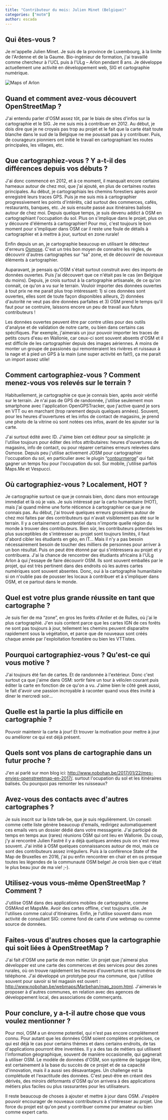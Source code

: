 ```yaml
---
title: "Contributeur du mois: Julien Minet (Belgique)"
categories: ["motm"]
author: escada
---
```


## Qui êtes-vous ?

Je m'appelle Julien Minet. Je suis de la province de Luxembourg, à la limite de l'Ardenne et de la Gaume. Bio-ingénieur de formation, j'ai travaillé comme chercheur à l'UCL puis à l'ULg – Arlon pendant 8 ans. Je développe actuellement une activité en développement web, SIG et cartographie numérique.

![Maps of Arlon](https://photos.smugmug.com/OSM/Screenshots/Mapper-in-the-Spotlight/Julien-Minet/i-28mFrq5/0/adcba395/O/wallpapermapsmaker_arlon.png)

## Quand et comment avez-vous découvert OpenStreetMap ?

J'ai entendu parler d'OSM assez tôt, par le biais de sites d'infos sur la cartographie et le SIG. Je me suis mis à contribuer en 2012. Au début, je dois dire que je ne croyais pas trop au projet et le fait que la carte était toute blanche dans le sud de la Belgique ne me poussait pas à y contribuer. Puis, de courageurx pionniers ont initié le travail en cartographiant les routes principales, les villages, etc.


## Que cartographiez-vous ? Y a-t-il des différences depuis vos débuts ?

J'ai donc commencé en 2012, et à ce moment, il manquait encore certains hameaux autour de chez moi, que j'ai ajouté, en plus de certaines routes principales. Au début, je cartographiais les chemins forestiers après avoir enregistré leurs traces GPS. Puis je me suis mis à cartographier progressivement les points d'intérêts, càd surtout des commerces, cafés, restaurants, banques, etc. Je suis ensuite passé aux itinéraires balisés autour de chez moi. Depuis quelque temps, je suis devenu addict à OSM en cartographiant l'occupation du sol. Plus on s'implique dans le projet, plus on y découvre d'éléments à cartographier! Pour moi, c'est toujours le bon moment pour s'impliquer dans OSM car il reste une foule de détails à cartographier et à mettre à jour, surtout en zone rurale!

Enfin depuis un an, je cartographie beaucoup en utilisant le détecteur d'erreurs [Osmose](osmose.opentreetmap.fr). C'est un très bon moyen de connaitre les règles, de découvrir d'autres cartographes sur “sa” zone, et de découvrir de nouveaux éléments à cartographier.

Auparavant, je pensais qu'OSM s'était surtout construit avec des imports de données ouvertes. Puis j'ai découvert que ce n'était pas le cas (en Belgique du moins). Depuis, je crois surtout à la cartographie artisanale, de ce qu'on connait, ce qu'on a vu sur le terrain. Vouloir importer des données ouvertes à tout prix ne me parait plus trop intéressant: 1) si ces données sont ouvertes, elles sont de toute façon disponibles ailleurs, 2) données d'autorité ne veut pas dire données parfaites et 3) OSM prend le temps qu'il faut pour se contruire, laissons encore un peu de travail aux futurs contributeurs !

Les données ouvertes peuvent être par contre utiles pour des outils d'analyse et de validation de notre carte, ou bien dans certains cas spécifiques. Par exemple, j'aimerais un jour pouvoir importer les traces de petits cours d'eau en Wallonie, car ceux-ci sont souvent absents d'OSM et il est difficile de les cartographier depuis des images aériennes. A moins de monter un groupe de passionés qui remonteraient les rivières et ruissaux à la nage et à pied un GPS à la main (une super activité en fait!), ça me parait un import assez utile!

## Comment cartographiez-vous ? Comment menez-vous vos relevés sur le terrain ?

Habituellement, je cartographie ce que je connais bien, après avoir vérifié sur le terrain. Je n'ai pas de GPS de randonnée, j'utilise seulement mon smartphone avec l'application OpenGPSTracker, que j'active quand je sors en VTT ou en marchant (trop rarement depuis quelques années). Souvent, pour les heures d'ouvertures et les infos de contact de magasins, je prend une photo de la vitrine où sont notées ces infos, avant de les ajouter sur la carte.

J'ai surtout édité avec ID. J'aime bien cet éditeur pour sa simplicité: je l'utilise toujours pour éditer des infos attributaires: heures d'ouvertures de magasins, info de contact, ou pour réparer certaines erreurs relevées dans Osmose. Depuis peu j'utilise activement JOSM pour cartographier l'occupation du sol, en particulier avec le plugin “[contourmerge](https://wiki.openstreetmap.org/wiki/JOSM/Plugins/ContourMerge)” qui fait gagner un temps fou pour l'occupation du sol. Sur mobile, j'utilise parfois Maps.Me et Vespucci.


## Où cartographiez-vous ? Localement, HOT ?

Je cartographie surtout ce que je connais bien, donc dans mon entourage immédiat et là où je vais. Je suis intéressé par la carto humanitaire (HOT), mais j'ai quand même une forte réticence à cartographier ce que je ne connais pas. Au début, j'ai trouvé quelques erreurs grossières autour de chez moi faites par des contributeurs qui n'avait visiblement pas été sur le terrain. Il y a certainement un potentiel dans n'importe quelle région du monde à trouver des contributeurs. Bien sûr, les contributeurs potentiels les plus susceptibles de s'intéresser au projet sont toujours limités, il faut d'abord cibler les étudiants en géo, en IT… Mais il n'y a pas besoin nécessairement besoin de toucher des milliers de personnes pour arriver à un bon résultat. Puis on peut être étonné par qui s'intéressera au projet et y contribuera. J'ai la chance de rencontrer des étudiants africains à l'ULg Arlon à qui j'essaye de faire découvrir OSM. Ils sont souvent emballés par le projet, qui est très pertinent dans des endroits où les autres cartes numériques sont souvent absentes. Donc, oui à la cartographie humanitaire si on n'oublie pas de pousser les locaux à contribuer et à s'impliquer dans OSM, et ce partout dans le monde.

## Quel est votre plus grande réussite en tant que cartographe ?

Je suis fier de ma “zone”, en gros les forêts d'Anlier et de Rulles, où j'ai le plus cartographié. J'en suis content parce que les cartes IGN de ces forêts ne sont pas toujours à jour, tellement les chemins peuvent disparaitre rapidement sous la végétation, et parce que de nouveaux sont créés chaque année par l'exploitation forestière ou bien les VTTistes.


## Pourquoi cartographiez-vous ? Qu'est-ce qui vous motive ?


J'ai toujours été fan de cartes. Et de randonnée à l'extérieur. Donc c'est surtout ça que j'aime dans OSM: sortir faire un tour à vélo/en courant puis éditer la carte en fonction de ce qu'on a vu. J'aime bien le côté geek aussi, le fait d'avoir une passion incroyable à raconter quand vous êtes invité à diner le mercredi soir…

## Quelle est la partie la plus difficile en cartographie ?

Pouvoir maintenir la carte à jour! Et trouver la motivation pour mettre à jour ou améliorer ce qui est déjà présent.

## Quels sont vos plans de cartographie dans un futur proche ?

J'en ai parlé sur mon blog ici: http://www.nobohan.be/2017/01/22/mes-envies-openstreetmap-en-2017/. surtout l'ocupation du sol et les itinéraires balisés. Ou pourquoi pas remonter les ruisseaux?


## Avez-vous des contacts avec d'autres cartographes ?

Je suis inscrit sur la liste talk-be, que je suis régulièrement. Un conseil: comme cette liste génère beaucoup d'emails, redirigez automatiquement ces emails vers un dossier dédié dans votre messagerie. J'ai participé de temps en temps aux (rares) réunions OSM qui ont lieu en Wallonie. Du coup, j'y ai rencontré Julien Fastré il y a déjà quelques années puis on s'est revu souvent. J'ai initié à OSM quelques connaissances autour de moi, mais ce sont des contributeurs assez irréguliers. Puis à la conférence State of the Map de Bruxelles en 2016, j'ai pu enfin rencontrer en chair et en os presque toutes les légendes de la communauté OSM belge! Je crois bien que c'était le plus beau jour de ma vie! ;-).


## Utilisez-vous vous-même OpenStreetMap ? Comment ?

J'utilise OSM dans des applications mobiles de cartographie, comme OSMAnd et MapsMe. Avoir des cartes offline, c'est toujours utile. Je l'utilises comme calcul d'itinéraires. Enfin, je l'utilise souvent dans mon activité de consultant SIG: comme fond de carte d'une webmap ou comme source de données.

## Faites-vous d'autres choses que la cartographie qui soit liées à OpenStreetMap ?

J'ai fait d'OSM une partie de mon métier. Un projet que j'aimerai plus développer est une carte des commerces et des services pour des zones rurales, où on trouve rapidement les heures d'ouvertures et les numéros de téléphone. J'ai développé un prototype pour ma commune, que j'utilise souvent pour savoir si tel magasin est ouvert : http://www.nobohan.be/webmaps/Marbehan/map_zoom.html. J'aimerais le proposer à d'autres communes, en relation avec des agences de développement local, des associations de commerçants.


## Pour conclure, y a-t-il autre chose que vous voulez mentionner ?

Pour moi, OSM a un énorme potentiel, qui n'est pas encore complétement connu. Pour autant que les données OSM soient complètes et précises, ce qui est déjà le cas pour certains thèmes et dans certains endroits, de tas d'applications pourront être inventées. Il y a des tas de métiers qui utilisent l'information géographique, souvent de manière occasionelle, qui gagnerait à utiliser OSM. Le modèle de données d'OSM, son système de tagage libre, est certainement à la base du succès de ce projet et de sa capacité d'innovation, mais il a aussi ses désavantages. Un challenge est la complétude et l'exactitude des données. C'est peut-être en créant des dérivés, des miroirs déformants d'OSM qu'on arrivera à des applications métiers plus faciles ou plus rassurantes pour les utilisateurs.

Il reste beaucoup de choses à ajouter et mettre à jour dans OSM. J'espère pouvoir encourager de nouveaux contributeurs à s'intéresser au projet. Une force du projet est qu'on peut y contribuer comme pur amateur ou bien comme expert carto.
